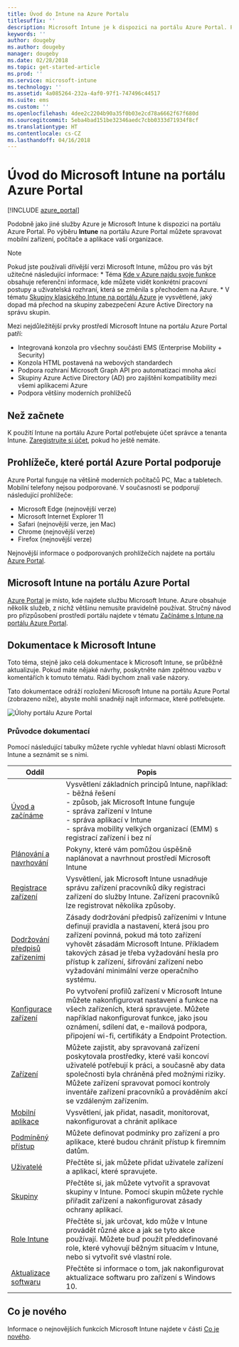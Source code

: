 ```yaml
---
title: Úvod do Intune na Azure Portalu
titlesuffix: ''
description: Microsoft Intune je k dispozici na portálu Azure Portal. Přečtěte si základní informace o Intune na portálu Azure Portal.
keywords: ''
author: dougeby
ms.author: dougeby
manager: dougeby
ms.date: 02/28/2018
ms.topic: get-started-article
ms.prod: ''
ms.service: microsoft-intune
ms.technology: ''
ms.assetid: 4a085264-232a-4af0-97f1-747496c44517
ms.suite: ems
ms.custom: ''
ms.openlocfilehash: 4dee2c2204b90a35f0b03e2cd78a6662f67f680d
ms.sourcegitcommit: 5eba4bad151be32346aedc7cbb0333d71934f8cf
ms.translationtype: HT
ms.contentlocale: cs-CZ
ms.lasthandoff: 04/16/2018
---
```

# <a name="introduction-to-microsoft-intune-in-the-azure-portal"></a>Úvod do Microsoft Intune na portálu Azure Portal


[!INCLUDE [azure_portal](./includes/azure_portal.md)]

Podobně jako jiné služby Azure je Microsoft Intune k dispozici na portálu Azure Portal. Po výběru **Intune** na portálu Azure Portal můžete spravovat mobilní zařízení, počítače a aplikace vaší organizace.

> [!NOTE]
> Pokud jste používali dřívější verzi Microsoft Intune, můžou pro vás být užitečné následující informace:
>     * Téma [Kde v Azure najdu svoje funkce](ui-changes.md) obsahuje referenční informace, kde můžete vidět konkrétní pracovní postupy a uživatelská rozhraní, která se změnila s přechodem na Azure.
>     * V tématu [Skupiny klasického Intune na portálu Azure](groups-get-started.md) je vysvětlené, jaký dopad má přechod na skupiny zabezpečení Azure Active Directory na správu skupin.

Mezi nejdůležitější prvky prostředí Microsoft Intune na portálu Azure Portal patří:

- Integrovaná konzola pro všechny součásti EMS (Enterprise Mobility + Security)
- Konzola HTML postavená na webových standardech
- Podpora rozhraní Microsoft Graph API pro automatizaci mnoha akcí
- Skupiny Azure Active Directory (AD) pro zajištění kompatibility mezi všemi aplikacemi Azure
- Podpora většiny moderních prohlížečů

## <a name="before-you-start"></a>Než začnete

K použití Intune na portálu Azure Portal potřebujete účet správce a tenanta Intune. [Zaregistrujte si účet](https://portal.office.com/Signup/Signup.aspx?OfferId=40BE278A-DFD1-470a-9EF7-9F2596EA7FF9&dl=INTUNE_A&ali=1#0%20), pokud ho ještě nemáte.

## <a name="supported-web-browsers-for-the-azure-portal"></a>Prohlížeče, které portál Azure Portal podporuje

Azure Portal funguje na většině moderních počítačů PC, Mac a tabletech. Mobilní telefony nejsou podporované.
V současnosti se podporují následující prohlížeče:

- Microsoft Edge (nejnovější verze)
- Microsoft Internet Explorer 11
- Safari (nejnovější verze, jen Mac)
- Chrome (nejnovější verze)
- Firefox (nejnovější verze)

Nejnovější informace o podporovaných prohlížečích najdete na portálu [Azure Portal](https://docs.microsoft.com/azure/azure-preview-portal-supported-browsers-devices).

## <a name="microsoft-intune-in-the-azure-portal"></a>Microsoft Intune na portálu Azure Portal

[Azure Portal](https://portal.azure.com) je místo, kde najdete službu Microsoft Intune. Azure obsahuje několik služeb, z nichž většinu nemusíte pravidelně používat. Stručný návod pro přizpůsobení prostředí portálu najdete v tématu [Začínáme s Intune na portálu Azure Portal](get-started-azure.md).

## <a name="the-microsoft-intune-documentation"></a>Dokumentace k Microsoft Intune

Toto téma, stejně jako celá dokumentace k Microsoft Intune, se průběžně aktualizuje. Pokud máte nějaké návrhy, poskytněte nám zpětnou vazbu v komentářích k tomuto tématu. Rádi bychom znali vaše názory.

Tato dokumentace odráží rozložení Microsoft Intune na portálu Azure Portal (zobrazeno níže), abyste mohli snadněji najít informace, které potřebujete.

![Úlohy portálu Azure Portal](./media/azure-portal-workloads.png)

### <a name="documentation-guide"></a>Průvodce dokumentací

Pomocí následující tabulky můžete rychle vyhledat hlavní oblasti Microsoft Intune a seznámit se s nimi.

| Oddíl                                                      | Popis                                                                                                                                                                                                                                                                                      |
|--------------------------------------------------------------|--------------------------------------------------------------------------------------------------------------------------------------------------------------------------------------------------------------------------------------------------------------------------------------------------|
| [Úvod a začínáme](introduction-intune.md)       | Vysvětlení základních principů Intune, například:<br /> - běžná řešení<br /> - způsob, jak Microsoft Intune funguje<br /> - správa zařízení v Intune<br /> - správa aplikací v Intune<br /> - správa mobility velkých organizací (EMM) s registrací zařízení i bez ní                                                         |
| [Plánování a navrhování](planning-guide.md)                         | Pokyny, které vám pomůžou úspěšně naplánovat a navrhnout prostředí Microsoft Intune                                                                                                                                                                                                             |
| [Registrace zařízení](device-enrollment.md)                    | Vysvětlení, jak Microsoft Intune usnadňuje správu zařízení pracovníků díky registraci zařízení do služby Intune. Zařízení pracovníků lze registrovat několika způsoby.                                                                                                         |
| [Dodržování předpisů zařízeními](device-compliance.md)                    | Zásady dodržování předpisů zařízeními v Intune definují pravidla a nastavení, která jsou pro zařízení povinná, pokud má toto zařízení vyhovět zásadám Microsoft Intune. Příkladem takových zásad je třeba vyžadování hesla pro přístup k zařízení, šifrování zařízení nebo vyžadování minimální verze operačního systému. |
| [Konfigurace zařízení](device-profiles.md)                   | Po vytvoření profilů zařízení v Microsoft Intune můžete nakonfigurovat nastavení a funkce na všech zařízeních, která spravujete. Můžete například nakonfigurovat funkce, jako jsou oznámení, sdílení dat, e-mailová podpora, připojení wi-fi, certifikáty a Endpoint Protection.              |
| [Zařízení](device-management.md)                              | Můžete zajistit, aby spravovaná zařízení poskytovala prostředky, které vaši koncoví uživatelé potřebují k práci, a současně aby data společnosti byla chráněná před možnými riziky. Můžete zařízení spravovat pomocí kontroly inventáře zařízení pracovníků a prováděním akcí se vzdáleným zařízením.                                                      |
| [Mobilní aplikace](app-management.md)                             | Vysvětlení, jak přidat, nasadit, monitorovat, nakonfigurovat a chránit aplikace                                                                                                                                                                                                                             |
| [Podmíněný přístup](conditional-access.md)                  | Můžete definovat podmínky pro zařízení a pro aplikace, které budou chránit přístup k firemním datům.                                                                                                                                                                                                            |
| [Uživatelé](users-add.md)                                        | Přečtěte si, jak můžete přidat uživatele zařízení a aplikací, které spravujete.                                                                                                                                                                                                                                           |
| [Skupiny](groups-get-started.md)                              | Přečtěte si, jak můžete vytvořit a spravovat skupiny v Intune. Pomocí skupin můžete rychle přiřadit zařízení a nakonfigurovat zásady ochrany aplikací.                                                                                                                                             |
| [Role Intune](role-based-access-control.md)                 | Přečtěte si, jak určovat, kdo může v Intune provádět různé akce a jak se tyto akce používají. Můžete buď použít předdefinované role, které vyhovují běžným situacím v Intune, nebo si vytvořit své vlastní role.                                                                                 |
| [Aktualizace softwaru](windows-update-for-business-configure.md) | Přečtěte si informace o tom, jak nakonfigurovat aktualizace softwaru pro zařízení s Windows 10.                                                                                                                                                                                                                                  |

## <a name="whats-new"></a>Co je nového

Informace o nejnovějších funkcích Microsoft Intune najdete v části [Co je nového](whats-new.md).
